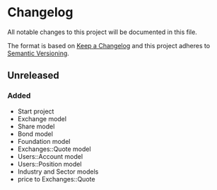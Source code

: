 # Changelog
All notable changes to this project will be documented in this file.

The format is based on [Keep a Changelog](http://keepachangelog.com/en/1.0.0/)
and this project adheres to [Semantic Versioning](http://semver.org/spec/v2.0.0.html).

## Unreleased
### Added
- Start project
- Exchange model
- Share model
- Bond model
- Foundation model
- Exchanges::Quote model
- Users::Account model
- Users::Position model
- Industry and Sector models
- price to Exchanges::Quote
